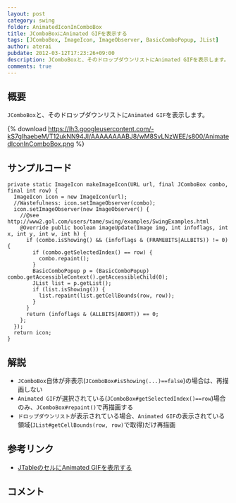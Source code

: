 ```yaml
---
layout: post
category: swing
folder: AnimatedIconInComboBox
title: JComboBoxにAnimated GIFを表示する
tags: [JComboBox, ImageIcon, ImageObserver, BasicComboPopup, JList]
author: aterai
pubdate: 2012-03-12T17:23:26+09:00
description: JComboBoxと、そのドロップダウンリストにAnimated GIFを表示します。
comments: true
---
```

## 概要
`JComboBox`と、そのドロップダウンリストに`Animated GIF`を表示します。

{% download https://lh3.googleusercontent.com/-kS7gIhaebeM/T12ukNN94JI/AAAAAAAABJ8/wM8SvLNzWEE/s800/AnimatedIconInComboBox.png %}

## サンプルコード
<pre class="prettyprint"><code>private static ImageIcon makeImageIcon(URL url, final JComboBox combo, final int row) {
  ImageIcon icon = new ImageIcon(url);
  //Wastefulness: icon.setImageObserver(combo);
  icon.setImageObserver(new ImageObserver() {
    //@see http://www2.gol.com/users/tame/swing/examples/SwingExamples.html
    @Override public boolean imageUpdate(Image img, int infoflags, int x, int y, int w, int h) {
      if (combo.isShowing() &amp;&amp; (infoflags &amp; (FRAMEBITS|ALLBITS)) != 0) {
        if (combo.getSelectedIndex() == row) {
          combo.repaint();
        }
        BasicComboPopup p = (BasicComboPopup) combo.getAccessibleContext().getAccessibleChild(0);
        JList list = p.getList();
        if (list.isShowing()) {
          list.repaint(list.getCellBounds(row, row));
        }
      }
      return (infoflags &amp; (ALLBITS|ABORT)) == 0;
    };
  });
  return icon;
}
</code></pre>

## 解説
- `JComboBox`自体が非表示(`JComboBox#isShowing(...)==false`)の場合は、再描画しない
- `Animated GIF`が選択されている(`JComboBox#getSelectedIndex()==row`)場合のみ、`JComboBox#repaint()`で再描画する
- `ドロップダウンリスト`が表示されている場合、`Animated GIF`の表示されている領域(`JList#getCellBounds(row, row)`で取得)だけ再描画

<!-- dummy comment line for breaking list -->

## 参考リンク
- [JTableのセルにAnimated GIFを表示する](http://ateraimemo.com/Swing/AnimatedIconInTableCell.html)

<!-- dummy comment line for breaking list -->

## コメント
